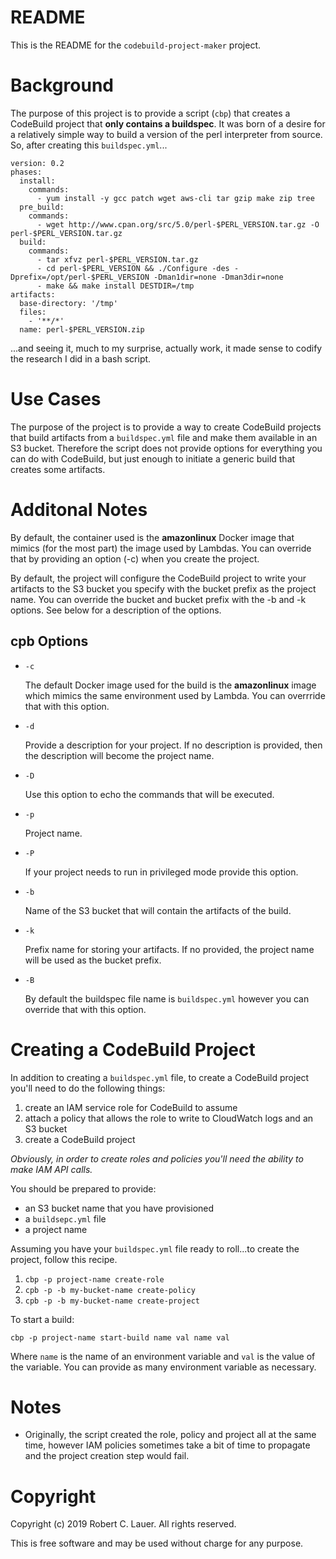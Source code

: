 # README

This is the README for the `codebuild-project-maker` project.

# Background

The purpose of this project is to provide a script (`cbp`) that
creates a CodeBuild project that __only contains a buildspec__.  It
was born of a desire for a relatively simple way to build a version of
the perl interpreter from source.  So, after creating this
`buildspec.yml`...

```
version: 0.2
phases:
  install:
    commands:
      - yum install -y gcc patch wget aws-cli tar gzip make zip tree
  pre_build:
    commands:
      - wget http://www.cpan.org/src/5.0/perl-$PERL_VERSION.tar.gz -O perl-$PERL_VERSION.tar.gz
  build:
    commands:
      - tar xfvz perl-$PERL_VERSION.tar.gz
      - cd perl-$PERL_VERSION && ./Configure -des -Dprefix=/opt/perl-$PERL_VERSION -Dman1dir=none -Dman3dir=none
      - make && make install DESTDIR=/tmp
artifacts:
  base-directory: '/tmp'
  files:
    - '**/*'
  name: perl-$PERL_VERSION.zip
```

...and seeing it, much to my surprise, actually work, it made sense to
codify the research I did in a bash script.

# Use Cases

The purpose of the project is to provide a way to create CodeBuild
projects that build artifacts from a `buildspec.yml` file and make
them available in an S3 bucket. Therefore the script does not provide
options for everything you can do with CodeBuild, but just enough to
initiate a generic build that creates some artifacts.

# Additonal Notes

By default, the container used is the __amazonlinux__ Docker image
that mimics (for the most part) the image used by Lambdas.  You can
override that by providing an option (-c) when you create the project.

By default, the project will configure the CodeBuild project to write
your artifacts to the S3 bucket you specify with the bucket prefix as
the project name. You can override the bucket and bucket prefix with
the -b and -k options.  See below for a description of the options.

## cpb Options

* `-c`

  The default Docker image used for the build is the
  __amazonlinux__ image which mimics the same environment used by
  Lambda. You can overrride that with this option.
* `-d`

  Provide a description for your project. If no description is
  provided, then the description will become the project name.
* `-D`

  Use this option to echo the commands that will be executed.
* `-p`

  Project name.
* `-P`

  If your project needs to run in privileged mode provide this option.
* `-b`

  Name of the S3 bucket that will contain the artifacts of the build.
* `-k`

  Prefix name for storing your artifacts.  If no provided, the project
  name will be used as the bucket prefix.
* `-B`

  By default the buildspec file name is `buildspec.yml` however you
  can override that with this option.

# Creating a CodeBuild Project

In addition to creating a `buildspec.yml` file, to create a CodeBuild
project you'll need to do the following things:

1. create an IAM service role for CodeBuild to assume
1. attach a policy that allows the role to write to CloudWatch logs
and an S3 bucket
1. create a CodeBuild project

_Obviously, in order to create roles and policies you'll need the
ability to make IAM API calls._

You should be prepared to provide:

* an S3 bucket name that you have provisioned
* a `buildsepc.yml` file
* a project name

Assuming you have your `buildspec.yml` file ready to roll...to create
the project, follow this recipe.

1. `cbp -p project-name create-role`
1. `cpb -p -b my-bucket-name create-policy`
1. `cpb -p -b my-bucket-name create-project`

To start a build:

```
cbp -p project-name start-build name val name val
```

Where `name` is the name of an environment variable and `val` is the
value of the variable.  You can provide as many environment variable
as necessary.

# Notes

* Originally, the script created the role, policy and project all at the
same time, however IAM policies sometimes take a bit of time to
propagate and the project creation step would fail.

# Copyright

Copyright (c) 2019 Robert C. Lauer.  All rights reserved.

This is free software and may be used without charge for any purpose.
